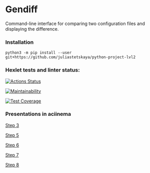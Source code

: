 # Gendiff
Сommand-line interface for comparing two configuration files and displaying the difference.

### Installation

```python3 -m pip install --user git+https://github.com/juliastetskaya/python-project-lvl2```

### Hexlet tests and linter status:
[![Actions Status](https://github.com/juliastetskaya/python-project-lvl2/workflows/hexlet-check/badge.svg)](https://github.com/juliastetskaya/python-project-lvl2/actions)

[![Maintainability](https://api.codeclimate.com/v1/badges/ffe87b1eecf3197ea254/maintainability)](https://codeclimate.com/github/juliastetskaya/python-project-lvl2/maintainability)

[![Test Coverage](https://api.codeclimate.com/v1/badges/ffe87b1eecf3197ea254/test_coverage)](https://codeclimate.com/github/juliastetskaya/python-project-lvl2/test_coverage)


### Presentations in aciinema
[Step 3](https://asciinema.org/a/6cz4NRavmFfd6zuP2ynnIDcVq)

[Step 5](https://asciinema.org/a/OW5zoUPQHnOXWIiAlzNGKVsaQ)

[Step 6](https://asciinema.org/a/b7ONFi2A27FqertUdwURzcOsK)

[Step 7](https://asciinema.org/a/s89jOkqwQBo6rAdki7DgcojVD)

[Step 8](https://asciinema.org/a/TFngHgpX98m0j98oCzN3dxeG1)
